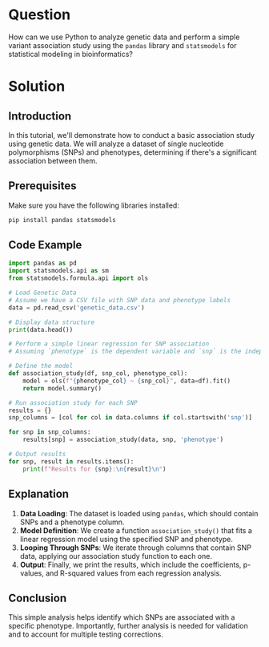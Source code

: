 # Question
How can we use Python to analyze genetic data and perform a simple variant association study using the `pandas` library and `statsmodels` for statistical modeling in bioinformatics?

# Solution

## Introduction
In this tutorial, we'll demonstrate how to conduct a basic association study using genetic data. We will analyze a dataset of single nucleotide polymorphisms (SNPs) and phenotypes, determining if there's a significant association between them.

## Prerequisites
Make sure you have the following libraries installed:
```bash
pip install pandas statsmodels
```

## Code Example

```python
import pandas as pd
import statsmodels.api as sm
from statsmodels.formula.api import ols

# Load Genetic Data
# Assume we have a CSV file with SNP data and phenotype labels
data = pd.read_csv('genetic_data.csv')

# Display data structure
print(data.head())

# Perform a simple linear regression for SNP association
# Assuming `phenotype` is the dependent variable and `snp` is the independent variable

# Define the model
def association_study(df, snp_col, phenotype_col):
    model = ols(f"{phenotype_col} ~ {snp_col}", data=df).fit()
    return model.summary()

# Run association study for each SNP
results = {}
snp_columns = [col for col in data.columns if col.startswith('snp')]

for snp in snp_columns:
    results[snp] = association_study(data, snp, 'phenotype')

# Output results
for snp, result in results.items():
    print(f"Results for {snp}:\n{result}\n")
```

## Explanation
1. **Data Loading**: The dataset is loaded using `pandas`, which should contain SNPs and a phenotype column.
2. **Model Definition**: We create a function `association_study()` that fits a linear regression model using the specified SNP and phenotype.
3. **Looping Through SNPs**: We iterate through columns that contain SNP data, applying our association study function to each one.
4. **Output**: Finally, we print the results, which include the coefficients, p-values, and R-squared values from each regression analysis.

## Conclusion
This simple analysis helps identify which SNPs are associated with a specific phenotype. Importantly, further analysis is needed for validation and to account for multiple testing corrections.